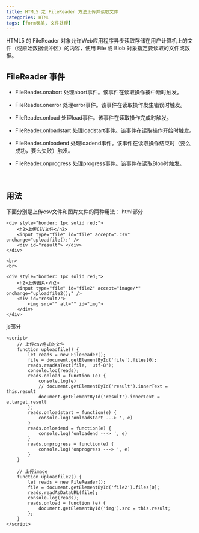 ```yaml
---
title: HTML5 之 FileReader 方法上传并读取文件
categories: HTML
tags: [form表单, 文件处理]
---
```


HTML5 的 FileReader 对象允许Web应用程序异步读取存储在用户计算机上的文件（或原始数据缓冲区）的内容，使用 File 或 Blob 对象指定要读取的文件或数据。

<!-- more -->

## FileReader 事件

* FileReader.onabort
处理abort事件。该事件在读取操作被中断时触发。

* FileReader.onerror
处理error事件。该事件在读取操作发生错误时触发。

* FileReader.onload
处理load事件。该事件在读取操作完成时触发。

* FileReader.onloadstart
处理loadstart事件。该事件在读取操作开始时触发。

* FileReader.onloadend
处理loadend事件。该事件在读取操作结束时（要么成功，要么失败）触发。

* FileReader.onprogress
处理progress事件。该事件在读取Blob时触发。

<br />

## 用法

下面分别是上传csv文件和图片文件的两种用法：
html部分

```
<div style="border: 1px solid red;">
    <h2>上传CSV文件</h2>
    <input type="file" id="file" accept=".csv" onchange="uploadfile();" />
    <div id="result"> </div>
</div>

<br>
<br>

<div style="border: 1px solid red;">
    <h2>上传图片</h2>
    <input type="file" id="file2" accept="image/*" onchange="uploadfile2();" />
    <div id="result2">
        <img src="" alt="" id="img">
    </div>
</div>
```
js部分

```
<script>
    // 上传csv格式的文件
    function uploadfile() {
        let reads = new FileReader();
        file = document.getElementById('file').files[0];
        reads.readAsText(file, 'utf-8');
        console.log(reads);
        reads.onload = function (e) {
            console.log(e)
            // document.getElementById('result').innerText = this.result
            document.getElementById('result').innerText = e.target.result
        };
        reads.onloadstart = function(e) {
            console.log('onloadstart ---> ', e)
        }
        reads.onloadend = function(e) {
            console.log('onloadend ---> ', e)
        }
        reads.onprogress = function(e) {
            console.log('onprogress ---> ', e)
        }
    }

    // 上传image
    function uploadfile2() {
        let reads = new FileReader();
        file = document.getElementById('file2').files[0];
        reads.readAsDataURL(file);
        console.log(reads);
        reads.onload = function (e) {
            document.getElementById('img').src = this.result;
        };
    }
</script>
```

